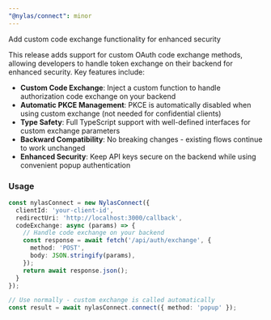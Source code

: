 ```yaml
---
"@nylas/connect": minor
---
```


Add custom code exchange functionality for enhanced security

This release adds support for custom OAuth code exchange methods, allowing developers to handle token exchange on their backend for enhanced security. Key features include:

- **Custom Code Exchange**: Inject a custom function to handle authorization code exchange on your backend
- **Automatic PKCE Management**: PKCE is automatically disabled when using custom exchange (not needed for confidential clients)
- **Type Safety**: Full TypeScript support with well-defined interfaces for custom exchange parameters
- **Backward Compatibility**: No breaking changes - existing flows continue to work unchanged
- **Enhanced Security**: Keep API keys secure on the backend while using convenient popup authentication

### Usage

```typescript
const nylasConnect = new NylasConnect({
  clientId: 'your-client-id',
  redirectUri: 'http://localhost:3000/callback',
  codeExchange: async (params) => {
    // Handle code exchange on your backend
    const response = await fetch('/api/auth/exchange', {
      method: 'POST',
      body: JSON.stringify(params),
    });
    return await response.json();
  }
});

// Use normally - custom exchange is called automatically
const result = await nylasConnect.connect({ method: 'popup' });
```

